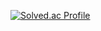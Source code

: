 [![Solved.ac Profile](http://mazassumnida.wtf/api/v2/generate_badge?boj=gangtaeng)](https://solved.ac/gangtaeng/)
<!--
**GTPV/GTPV** is a ✨ _special_ ✨ repository because its `README.md` (this file) appears on your GitHub profile.

Here are some ideas to get you started:

- 🔭 I’m currently working on ...
- 🌱 I’m currently learning ...
- 👯 I’m looking to collaborate on ...
- 🤔 I’m looking for help with ...
- 💬 Ask me about ...
- 📫 How to reach me: ...
- 😄 Pronouns: ...
- ⚡ Fun fact: ...
-->
<!-- [![trophy](https://github-profile-trophy.vercel.app/?username=GTPV&theme=oldie)](https://github.com/ryo-ma/github-profile-trophy) -->
